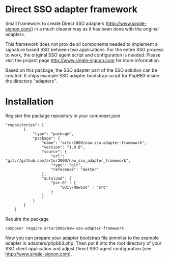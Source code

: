 # Direct SSO adapter framework
Small framework to create Direct SSO adapters (http://www.single-signon.com/) in a much cleaner way as it has been done with the original adapters.

This framework does not provide all components needed to implement a signature based SSO between two applications.
For the entire SSO process to work, the original SSO agent script and configuration is needed.
Please visit the project page http://www.single-signon.com for more information.

Based on this package, the SSO adapter part of the SSO solution can be created.
It ships example SSO adapter bootstrap script for PhpBB3 inside the directory "adapters".

# Installation

Register the package repository in your composer.json.
```
"repositories": [
		{
			"type": "package",
			"package": {
				"name": "artur2000/naw-sso-adapter-framework",
				"version": "1.0.0",
				"source": {
					"url": "git://github.com/artur2000/naw_sso_adapter_framework",
					"type": "git",
					"reference": "master"
				},
				"autoload": {
					"psr-0" : {
						"Q3i\\NawSso" : "src"
					}
				}
			}
		}
	]
```

Require the package
```
composer require artur2000/naw-sso-adapter-framework
```

Now you can prepare your adapter bootstrap file simmilar to the example adapter in adapters/phpbb3.php.
Then put it into the root directory of your SSO client application and adjust Direct SSO agent configuration (see. http://www.single-signon.com).